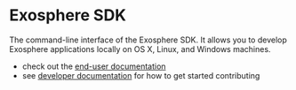 # Exosphere SDK

The command-line interface of the Exosphere SDK.
It allows you to develop Exosphere applications locally
on OS X, Linux, and Windows machines.

* check out the [end-user documentation](https://github.com/Originate/exosphere-website)
* see [developer documentation](CONTRIBUTING.md) for how to get started contributing
